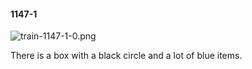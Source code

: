 #### 1147-1
![train-1147-1-0.png](https://github.com/lil-lab/nlvr/raw/master/nlvr/train/images/66/train-1147-1-0.png "train-1147-1-0.png")

There is a box with a black circle and a lot of blue items.
